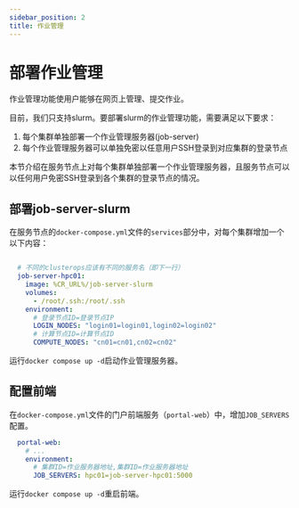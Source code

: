 ```yaml
---
sidebar_position: 2
title: 作业管理
---
```


# 部署作业管理

作业管理功能使用户能够在网页上管理、提交作业。

目前，我们只支持slurm。要部署slurm的作业管理功能，需要满足以下要求：

1. 每个集群单独部署一个作业管理服务器(job-server)
2. 每个作业管理服务器可以单独免密以任意用户SSH登录到对应集群的登录节点

本节介绍在服务节点上对每个集群单独部署一个作业管理服务器，且服务节点可以以任何用户免密SSH登录到各个集群的登录节点的情况。

## 部署job-server-slurm

在服务节点的`docker-compose.yml`文件的`services`部分中，对每个集群增加一个以下内容：

```yaml title=docker-compose.yml

  # 不同的clusterops应该有不同的服务名（即下一行）
  job-server-hpc01:
    image: %CR_URL%/job-server-slurm
    volumes:
      - /root/.ssh:/root/.ssh
    environment:
      # 登录节点ID=登录节点IP
      LOGIN_NODES: "login01=login01,login02=login02"
      # 计算节点ID=计算节点ID
      COMPUTE_NODES: "cn01=cn01,cn02=cn02"
```

运行`docker compose up -d`启动作业管理服务器。

## 配置前端

在`docker-compose.yml`文件的门户前端服务（`portal-web`）中，增加`JOB_SERVERS`配置。

```yaml title=docker-compose.yml
  portal-web:
    # ...
    environment:
      # 集群ID=作业服务器地址,集群ID=作业服务器地址
      JOB_SERVERS: hpc01=job-server-hpc01:5000
```

运行`docker compose up -d`重启前端。